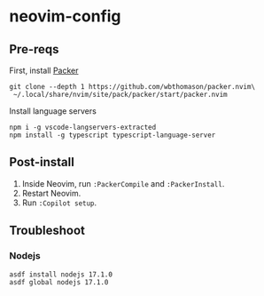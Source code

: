 # neovim-config

## Pre-reqs

First, install [Packer](https://github.com/wbthomason/packer.nvim)

```
git clone --depth 1 https://github.com/wbthomason/packer.nvim\
 ~/.local/share/nvim/site/pack/packer/start/packer.nvim
```

Install language servers
```
npm i -g vscode-langservers-extracted
npm install -g typescript typescript-language-server
```

## Post-install

1. Inside Neovim, run `:PackerCompile` and `:PackerInstall`.
2. Restart Neovim.
3. Run `:Copilot setup`.

## Troubleshoot

### Nodejs
```
asdf install nodejs 17.1.0
asdf global nodejs 17.1.0
```

